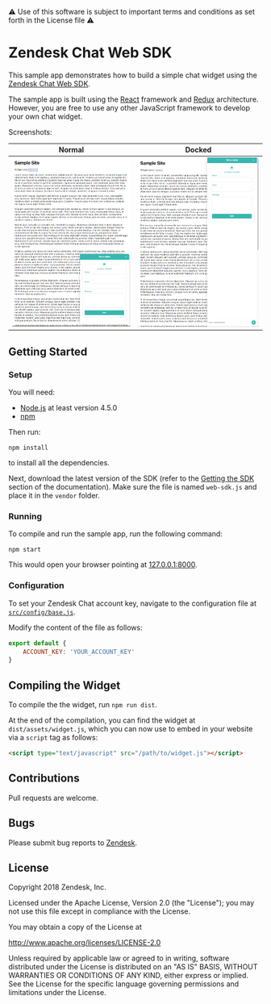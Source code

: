 ⚠️ Use of this software is subject to important terms and conditions as set forth in the License file ⚠️

# Zendesk Chat Web SDK

This sample app demonstrates how to build a simple chat widget using the [Zendesk Chat Web SDK](https://api.zopim.com/web-sdk).

The sample app is built using the [React](https://facebook.github.io/react/) framework and [Redux](http://redux.js.org/) architecture. However, you are free to use any other JavaScript framework to develop your own chat widget.

Screenshots:

| Normal                             | Docked                             |
| :--------------------------------: | :--------------------------------: |
| ![](screenshots/normal_widget.png) | ![](screenshots/docked_widget.png) |

## Getting Started
### Setup
You will need:
- [Node.js](http://nodejs.org/) at least version 4.5.0
- [npm](https://www.npmjs.com/)

Then run:
```
npm install
```
to install all the dependencies.

Next, download the latest version of the SDK (refer to the [Getting the SDK](https://api.zopim.com/web-sdk/#getting-the-sdk) section of the documentation). Make sure the file is named `web-sdk.js` and place it in the `vendor` folder.

### Running
To compile and run the sample app, run the following command:
```
npm start
```

This would open your browser pointing at [127.0.0.1:8000](http://127.0.0.1:8000).

### Configuration
To set your Zendesk Chat account key, navigate to the configuration file at [`src/config/base.js`](src/config/base.js).

Modify the content of the file as follows:
```javascript
export default {
	ACCOUNT_KEY: 'YOUR_ACCOUNT_KEY'
}
```

## Compiling the Widget
To compile the the widget, run `npm run dist`.

At the end of the compilation, you can find the widget at `dist/assets/widget.js`, which you can now use to embed in your website via a `script` tag as follows:

```html
<script type="text/javascript" src="/path/to/widget.js"></script>
```

## Contributions
Pull requests are welcome.

## Bugs
Please submit bug reports to [Zendesk](https://support.zendesk.com/requests/new).

## License
Copyright 2018 Zendesk, Inc.

Licensed under the Apache License, Version 2.0 (the "License"); you may not use this file except in compliance with the License.

You may obtain a copy of the License at

http://www.apache.org/licenses/LICENSE-2.0

Unless required by applicable law or agreed to in writing, software distributed under the License is distributed on an "AS IS" BASIS, WITHOUT WARRANTIES OR CONDITIONS OF ANY KIND, either express or implied. See the License for the specific language governing permissions and limitations under the License.
